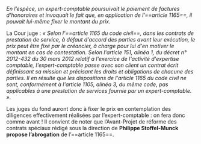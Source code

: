 
*En l’espèce, un expert-comptable poursuivait le paiement de factures d’honoraires et invoquait le fait que, en application de l’==article 1165==, il pouvait lui-même fixer le montant du prix.* 

La Cour juge : *« Selon l'==article 1165 du code civil==, dans les contrats de prestation de service, à défaut d'accord des parties avant leur exécution, le prix peut être fixé par le créancier, à charge pour lui d'en motiver le montant en cas de contestation. Selon l'article 151, alinéa 1, du décret n° 2012-432 du 30 mars 2012 relatif à l'exercice de l'activité d'expertise comptable, l'expert-comptable passe avec son client un contrat écrit définissant sa mission et précisant les droits et obligations de chacune des parties. Il en résulte que les dispositions de l'article 1165 du code civil ne sont, conformément à l'article 1105, alinéa 3, du même code, pas applicables à une prestation de services fournie par un expert-comptable. ».*
  
Les juges du fond auront donc à fixer le prix en contemplation des diligences effectivement réalisées par l’expert-comptable : on fera donc comme avant ! Il convient de noter que l’Avant-Projet de réforme des contrats spéciaux rédigé sous la direction de **Philippe Stoffel-Munck propose l’abrogation** de l’==article 1165==.